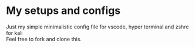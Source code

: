 # My setups and configs

Just my simple minimalistic config file for vscode, hyper terminal and zshrc for kali <br>
Feel free to fork and clone this.
